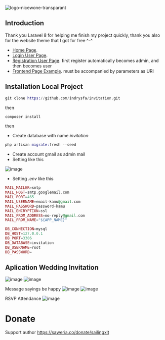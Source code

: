 ![logo-nicewone-transparant](https://user-images.githubusercontent.com/61085159/136768781-70ed6680-38bb-40a0-a8cf-79722d2e6b92.png)

## Introduction

Thank you Laravel 8 for helping me finish my project quickly, thank you also for the website theme that I got for free ^-^

- [Home Page](https://nicewone.com).
- [Login User Page](https://nicewone.com/login).
- [Registration User Page](https://nicewone.com/register). first register automatically becomes admin, and then becomes user
- [Frontend Page Example](https://nicewone.com/rara). must be accompanied by parameters as URI

## Installation Local Project

```elixir 
git clone https://github.com/indrysfa/invitation.git
```

then

```elixir 
composer install
```

then 

- Create database with name *invitation*

```elixir 
php artisan migrate:fresh --seed
```

- Create account gmail as admin mail
- Setting like this

![image](https://user-images.githubusercontent.com/61085159/143204629-acc6b5aa-a326-4450-96a3-e9066ce131f5.png)
- Setting *.env* like this

```elixir
MAIL_MAILER=smtp
MAIL_HOST=smtp.googlemail.com
MAIL_PORT=465
MAIL_USERNAME=email-kamu@gmail.com
MAIL_PASSWORD=password-kamu
MAIL_ENCRYPTION=ssl
MAIL_FROM_ADDRESS=no-reply@gmail.com
MAIL_FROM_NAME="${APP_NAME}"
```

```elixir
DB_CONNECTION=mysql
DB_HOST=127.0.0.1
DB_PORT=3306
DB_DATABASE=invitation
DB_USERNAME=root
DB_PASSWORD=
```

## Aplication Wedding Invitation
![image](https://user-images.githubusercontent.com/61085159/116580830-f2690480-a93d-11eb-97f0-1e425e00f001.png)
![image](https://user-images.githubusercontent.com/61085159/116580892-ff85f380-a93d-11eb-90d7-7f2c20229f27.png)

Message sayings be happy
![image](https://user-images.githubusercontent.com/61085159/116580942-0d3b7900-a93e-11eb-8178-36010b367c24.png)
![image](https://user-images.githubusercontent.com/61085159/116581287-5ee40380-a93e-11eb-82e8-2b45f9a6a3af.png)

RSVP Attendance
![image](https://user-images.githubusercontent.com/61085159/116581231-5095e780-a93e-11eb-9472-95e7b1a14b40.png)

# Donate
Support author https://saweria.co/donate/sailingxlt
